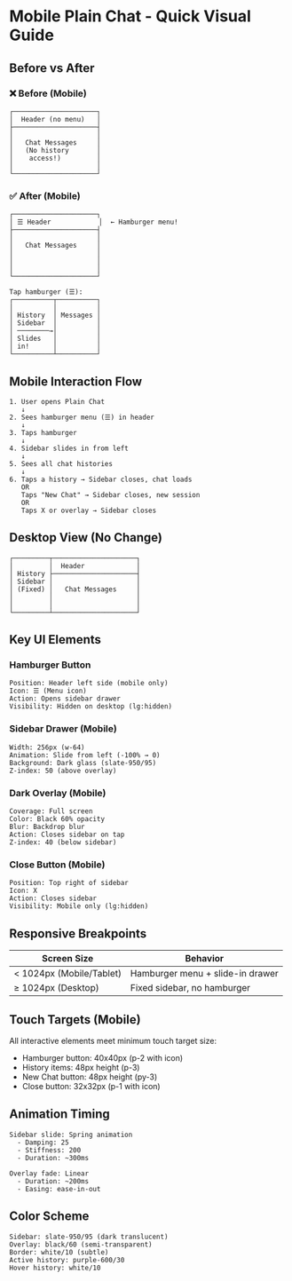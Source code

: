 # Mobile Plain Chat - Quick Visual Guide

## Before vs After

### ❌ Before (Mobile)
```
┌─────────────────────┐
│  Header (no menu)   │
├─────────────────────┤
│                     │
│   Chat Messages     │
│   (No history       │
│    access!)         │
│                     │
└─────────────────────┘
```

### ✅ After (Mobile)
```
┌─────────────────────┐
│ ☰ Header            │  ← Hamburger menu!
├─────────────────────┤
│                     │
│   Chat Messages     │
│                     │
│                     │
│                     │
└─────────────────────┘

Tap hamburger (☰):
┌──────────┬──────────┐
│          │          │
│ History  │ Messages │
│ Sidebar  │          │
│ ────────→│          │
│ Slides   │          │
│ in!      │          │
└──────────┴──────────┘
```

## Mobile Interaction Flow

```
1. User opens Plain Chat
   ↓
2. Sees hamburger menu (☰) in header
   ↓
3. Taps hamburger
   ↓
4. Sidebar slides in from left
   ↓
5. Sees all chat histories
   ↓
6. Taps a history → Sidebar closes, chat loads
   OR
   Taps "New Chat" → Sidebar closes, new session
   OR
   Taps X or overlay → Sidebar closes
```

## Desktop View (No Change)

```
┌─────────┬─────────────────────┐
│         │  Header             │
│ History ├─────────────────────┤
│ Sidebar │                     │
│ (Fixed) │   Chat Messages     │
│         │                     │
│         │                     │
└─────────┴─────────────────────┘
```

## Key UI Elements

### Hamburger Button
```tsx
Position: Header left side (mobile only)
Icon: ☰ (Menu icon)
Action: Opens sidebar drawer
Visibility: Hidden on desktop (lg:hidden)
```

### Sidebar Drawer (Mobile)
```tsx
Width: 256px (w-64)
Animation: Slide from left (-100% → 0)
Background: Dark glass (slate-950/95)
Z-index: 50 (above overlay)
```

### Dark Overlay (Mobile)
```tsx
Coverage: Full screen
Color: Black 60% opacity
Blur: Backdrop blur
Action: Closes sidebar on tap
Z-index: 40 (below sidebar)
```

### Close Button (Mobile)
```tsx
Position: Top right of sidebar
Icon: X
Action: Closes sidebar
Visibility: Mobile only (lg:hidden)
```

## Responsive Breakpoints

| Screen Size | Behavior |
|-------------|----------|
| < 1024px (Mobile/Tablet) | Hamburger menu + slide-in drawer |
| ≥ 1024px (Desktop) | Fixed sidebar, no hamburger |

## Touch Targets (Mobile)

All interactive elements meet minimum touch target size:
- Hamburger button: 40x40px (p-2 with icon)
- History items: 48px height (p-3)
- New Chat button: 48px height (py-3)
- Close button: 32x32px (p-1 with icon)

## Animation Timing

```
Sidebar slide: Spring animation
  - Damping: 25
  - Stiffness: 200
  - Duration: ~300ms

Overlay fade: Linear
  - Duration: ~200ms
  - Easing: ease-in-out
```

## Color Scheme

```
Sidebar: slate-950/95 (dark translucent)
Overlay: black/60 (semi-transparent)
Border: white/10 (subtle)
Active history: purple-600/30
Hover history: white/10
```
